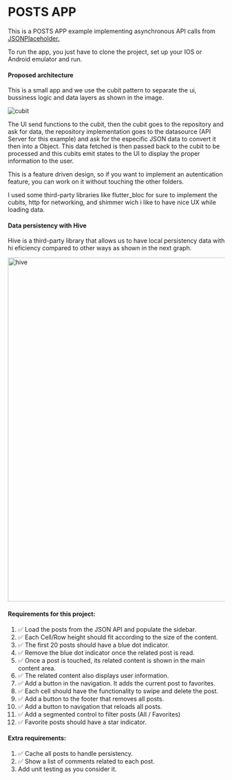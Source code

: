 # POSTS APP

This is a POSTS APP example implementing asynchronous API calls from [JSONPlaceholder.](https://jsonplaceholder.typicode.com/ "JSONPlaceholder")

To run the app, you just have to clone the project, set up your IOS or Android emulator and run.

#### Proposed architecture

This is a small app and we use the cubit pattern to separate the ui, bussiness logic and data layers as shown in the image.



![cubit](https://user-images.githubusercontent.com/85323846/136705641-47d86b32-8742-40c2-8092-70add89ffd7c.png)



The UI send functions to the cubit, then the cubit goes to the repository and ask for data, the repository implementation goes to the datasource (API Server for this example) and ask for the especific JSON data to convert it then into a Object. This data fetched is then passed back to the cubit to be processed and this cubits emit states to the UI to display the proper information to the user. 

This is a feature driven design, so if you want to implement an autentication feature, you can work on it without touching the other folders. 

I used some third-party libraries like flutter_bloc for sure to implement the cubits, http for networking, and shimmer wich i like to have nice UX while loading data. 

#### Data persistency with Hive

Hive is a third-party library that allows us to have local persistency data with hi eficiency compared to other ways as shown in the next graph.

<img width="798" alt="hive" src="https://user-images.githubusercontent.com/85323846/136939444-1d137cff-9d17-4021-94a4-d11d350d94bb.png">


#### Requirements for this project:

1. ✅ Load the posts from the JSON API and populate the sidebar.
2. ✅ Each Cell/Row height should fit according to the size of the content.
3. ✅ The first 20 posts should have a blue dot indicator.
4. ✅ Remove the blue dot indicator once the related post is read.
5. ✅ Once a post is touched, its related content is shown in the main content area. 
6. ✅ The related content also displays user information.
7. ✅ Add a button in the navigation. It adds the current post to favorites.
8. ✅ Each cell should have the functionality to swipe and delete the post.
9. ✅ Add a button to the footer that removes all posts.
10. ✅ Add a button to navigation that reloads all posts.
11. ✅ Add a segmented control to filter posts (All / Favorites) 
12. ✅ Favorite posts should have a star indicator.

#### Extra requirements:

1. ✅ Cache all posts to handle persistency. 
2. ✅ Show a list of comments related to each post.
3. Add unit testing as you consider it.

